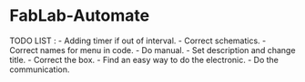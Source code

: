 # FabLab-Automate
TODO LIST :
	- Adding timer if out of interval.
	- Correct schematics.
	- Correct names for menu in code.
	- Do manual.
	- Set description and change title.
	- Correct the box.
	- Find an easy way to do the electronic.
	- Do the communication.

